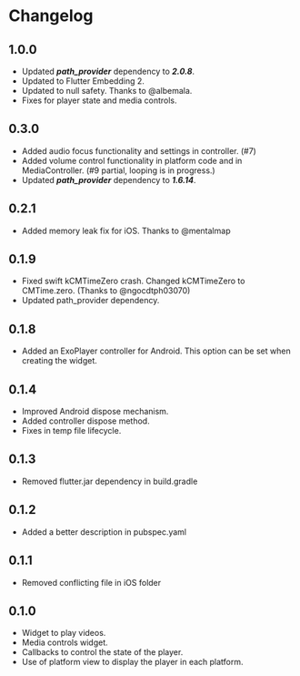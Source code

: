 # Changelog

## 1.0.0

* Updated ***path_provider*** dependency to ***2.0.8***.
* Updated to Flutter Embedding 2.
* Updated to null safety. Thanks to @albemala.
* Fixes for player state and media controls.

## 0.3.0

* Added audio focus functionality and settings in controller. (#7)
* Added volume control functionality in platform code and in MediaController. (#9 partial, looping is in progress.)
* Updated ***path_provider*** dependency to ***1.6.14***.

## 0.2.1

* Added memory leak fix for iOS. Thanks to @mentalmap

## 0.1.9

* Fixed swift kCMTimeZero crash. Changed kCMTimeZero to CMTime.zero. (Thanks to @ngocdtph03070) 
* Updated path_provider dependency.

## 0.1.8

* Added an ExoPlayer controller for Android. This option can be 
set when creating the widget.

## 0.1.4

* Improved Android dispose mechanism.
* Added controller dispose method.
* Fixes in temp file lifecycle.

## 0.1.3

* Removed flutter.jar dependency in build.gradle

## 0.1.2

* Added a better description in pubspec.yaml

## 0.1.1

* Removed conflicting file in iOS folder

## 0.1.0

* Widget to play videos.
* Media controls widget.
* Callbacks to control the state of the player.
* Use of platform view to display the player in each platform.
